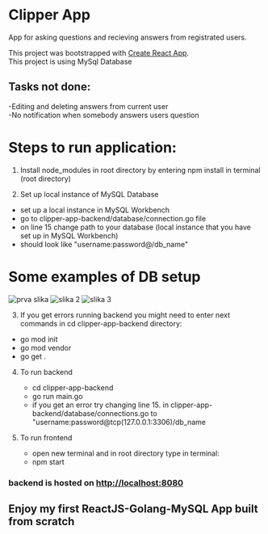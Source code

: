 # Clipper App
App for asking questions and recieving answers from registrated users. 



This project was bootstrapped with [Create React App](https://github.com/facebook/create-react-app).\
This project is using MySql Database



## Tasks not done:
-Editing and deleting answers from current user\
-No notification when somebody answers users question

# Steps to run application: 
1. Install node_modules in root directory by entering npm install in terminal (root directory)

2. Set up local instance of MySQL Database
  - set up a local instance in MySQL Workbench
  - go to clipper-app-backend/database/connection.go file
  - on line 15 change path to your database (local instance that you have set up in MySQL Workbench)  
  - should look like "username:password@/db_name"
# Some examples of DB setup
![prva slika](https://user-images.githubusercontent.com/58827636/135763265-66f0e783-b5e5-446f-b142-32a6dfc3b916.png)
![slika 2](https://user-images.githubusercontent.com/58827636/135763282-f7160bad-666f-4651-b750-83e2d2645224.png)
![slika 3](https://user-images.githubusercontent.com/58827636/135763287-4deaea8c-a6b5-4cb9-9945-da08e29c9f07.png)

3. If you get errors running backend you might need to enter next commands in cd clipper-app-backend directory:
  - go mod init
  - go mod vendor
  - go get .


4. To run backend
   - cd clipper-app-backend
   - go run main.go
   - if you get an error try changing line 15. in clipper-app-backend/database/connections.go to          "username:password@tcp(127.0.0.1:3306)/db_name
   
5. To run frontend
   - open new terminal and in root directory type in terminal:
   - npm start



### backend is hosted on [http://localhost:8080](http://localhost:8080)


## Enjoy my first ReactJS-Golang-MySQL App built from scratch
